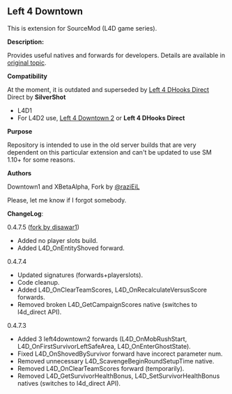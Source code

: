 Left 4 Downtown
----------------------------------
This is extension for SourceMod (L4D game series).

**Description:**

Provides useful natives and forwards for developers. Details are available in [original topic](https://forums.alliedmods.net/showthread.php?t=91132).

**Compatibility**

At the moment, it is outdated and superseded by [Left 4 DHooks Direct](https://forums.alliedmods.net/showthread.php?t=321696) Direct by **SilverShot**
 - L4D1
 - For L4D2 use, [Left 4 Downtown 2](https://forums.alliedmods.net/showthread.php?t=134032) or **Left 4 DHooks Direct**

**Purpose**

Repository is intended to use in the old server builds that are very dependent on this particular extension and can't be updated to use SM 1.10+ for some reasons.

**Authors**

Downtown1 and XBetaAlpha, Fork by [@raziEiL](https://github.com/raziEiL)

Please, let me know if I forgot somebody.

**ChangeLog**:

0.4.7.5 ([fork by disawar1](https://forums.alliedmods.net/showpost.php?p=2382067&postcount=1190))
 - Added no player slots build.
 - Added L4D_OnEntityShoved forward.
 
0.4.7.4
 - Updated signatures (forwards+playerslots).
 - Code cleanup.
 - Added L4D_OnClearTeamScores, L4D_OnRecalculateVersusScore forwards.
 - Removed broken L4D_GetCampaignScores native (switches to l4d_direct API).

0.4.7.3
 - Added 3 left4downtown2 forwards (L4D_OnMobRushStart, L4D_OnFirstSurvivorLeftSafeArea, L4D_OnEnterGhostState).
 - Fixed L4D_OnShovedBySurvivor forward have incorect parameter num.
 - Removed unnecessary L4D_ScavengeBeginRoundSetupTime native.
 - Removed L4D_OnClearTeamScores forward (temporarily).
 - Removed L4D_GetSurvivorHealthBonus, L4D_SetSurvivorHealthBonus natives (switches to l4d_direct API).
